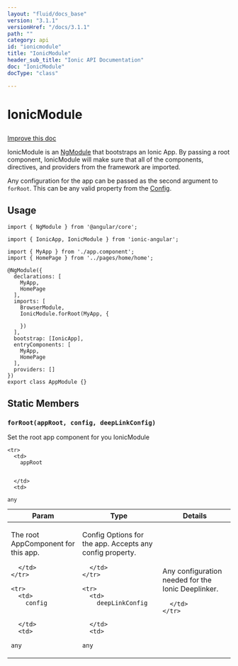 ```yaml
---
layout: "fluid/docs_base"
version: "3.1.1"
versionHref: "/docs/3.1.1"
path: ""
category: api
id: "ionicmodule"
title: "IonicModule"
header_sub_title: "Ionic API Documentation"
doc: "IonicModule"
docType: "class"

---
```










<h1 class="api-title">
<a class="anchor" name="ionic-module" href="#ionic-module"></a>

IonicModule





</h1>

<a class="improve-v2-docs" href="http://github.com/ionic-team/ionic/edit/master/src/module.ts#L141">
Improve this doc
</a>






<p>IonicModule is an <a href="https://angular.io/docs/ts/latest/guide/ngmodule.html">NgModule</a> that bootstraps
an Ionic App. By passing a root component, IonicModule will make sure that all of the components,
directives, and providers from the framework are imported.</p>
<p>Any configuration for the app can be passed as the second argument to <code>forRoot</code>. This can be any
valid property from the <a href="/docs/api/config/Config/">Config</a>.</p>




<!-- @usage tag -->

<h2><a class="anchor" name="usage" href="#usage"></a>Usage</h2>

<pre><code class="lang-ts">import { NgModule } from &#39;@angular/core&#39;;

import { IonicApp, IonicModule } from &#39;ionic-angular&#39;;

import { MyApp } from &#39;./app.component&#39;;
import { HomePage } from &#39;../pages/home/home&#39;;

@NgModule({
  declarations: [
    MyApp,
    HomePage
  ],
  imports: [
    BrowserModule,
    IonicModule.forRoot(MyApp, {

    })
  ],
  bootstrap: [IonicApp],
  entryComponents: [
    MyApp,
    HomePage
  ],
  providers: []
})
export class AppModule {}
</code></pre>




<!-- @property tags -->
<h2><a class="anchor" name="static-members" href="#static-members"></a>Static Members</h2>
<div id="forRoot"></div>
<h3><a class="anchor" name="forRoot" href="#forRoot"></a><code>forRoot(appRoot,&nbsp;config,&nbsp;deepLinkConfig)</code>
  
</h3>

Set the root app component for you IonicModule


<table class="table param-table" style="margin:0;">
  <thead>
    <tr>
      <th>Param</th>
      <th>Type</th>
      <th>Details</th>
    </tr>
  </thead>
  <tbody>
    
    <tr>
      <td>
        appRoot
        
        
      </td>
      <td>
        
  <code>any</code>
      </td>
      <td>
        <p>The root AppComponent for this app.</p>

        
      </td>
    </tr>
    
    <tr>
      <td>
        config
        
        
      </td>
      <td>
        
  <code>any</code>
      </td>
      <td>
        <p>Config Options for the app. Accepts any config property.</p>

        
      </td>
    </tr>
    
    <tr>
      <td>
        deepLinkConfig
        
        
      </td>
      <td>
        
  <code>any</code>
      </td>
      <td>
        <p>Any configuration needed for the Ionic Deeplinker.</p>

        
      </td>
    </tr>
    
  </tbody>
</table>









<!-- instance methods on the class -->




<!-- related link --><!-- end content block -->


<!-- end body block -->

